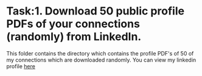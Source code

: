 # Task:1. Download 50 public profile PDFs of your connections (randomly) from LinkedIn.
This folder contains the directory which contains the profile PDF's of 50 of my connections which are downloaded randomly. 
You can view my linkedin profile [here](https://www.linkedin.com/in/hardik-kamboj-61288b19b/)
